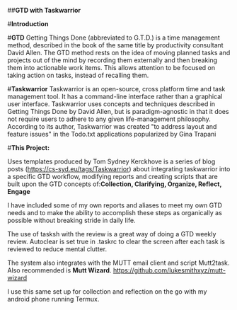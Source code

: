 
##**GTD with Taskwarrior**


#**Introduction**

#**GTD**
Getting Things Done (abbreviated to G.T.D.) is a time management method, described in the book of the same title by productivity consultant David Allen. 
The GTD method rests on the idea of moving planned tasks and projects out of the mind
 by recording them externally and then breaking them into actionable 
work items.  This allows attention to be focused on taking action on 
tasks, instead of  recalling them.

#**Taskwarrior**
Taskwarrior is an open-source, cross platform time and task management tool. It has a command-line interface rather than a graphical user interface.
Taskwarrior uses concepts and techniques described in Getting Things Done by David Allen, but is paradigm-agnostic in that it does not require users to adhere to any given life-management philosophy.  According to its author, Taskwarrior was created "to address layout and feature issues" in the Todo.txt applications popularized by Gina Trapani

#**This Project:**

Uses templates produced by Tom Sydney Kerckhove is a series of blog posts (https://cs-syd.eu/tags/Taskwarrior) about integrating taskwarrior into a specific GTD workflow, modifying reports and creating scripts that are built upon the GTD concepts of:**Collection, Clarifying, Organize, Reflect, Engage**
  
 I have included some of my own reports and aliases to meet my own GTD needs and to make the ability to accomplish these steps as organically as possible without breaking stride in daily life.
 

 The use of tasksh with the review is a great way of doing a GTD weekly review.  Autoclear is set true in .taskrc to clear the screen after each task is reviewed to reduce mental clutter.
 
 The system also integrates with the MUTT email client and script Mutt2task.  Also recommended is **Mutt Wizard**. https://github.com/lukesmithxyz/mutt-wizard

I use this same set up for collection and reflection on the go with my android phone running Termux.
